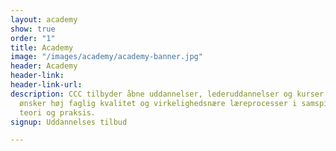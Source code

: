 ```yaml
---
layout: academy
show: true
order: "1"
title: Academy
image: "/images/academy/academy-banner.jpg"
header: Academy
header-link: 
header-link-url: 
description: CCC tilbyder åbne uddannelser, lederuddannelser og kurser til dig, der
  ønsker høj faglig kvalitet og virkelighedsnære læreprocesser i samspillet mellem
  teori og praksis.
signup: Uddannelses tilbud

---
```

